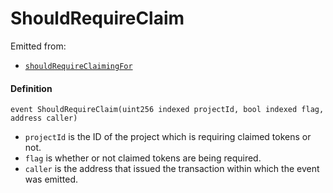 # ShouldRequireClaim

Emitted from:

* [`shouldRequireClaimingFor`](/docs/dev/v2/contracts/jbtokenstore/write/shouldrequireclaimingfor.md)

#### Definition

```
event ShouldRequireClaim(uint256 indexed projectId, bool indexed flag, address caller)
```

* `projectId` is the ID of the project which is requiring claimed tokens or not.
* `flag` is whether or not claimed tokens are being required.
* `caller` is the address that issued the transaction within which the event was emitted.
